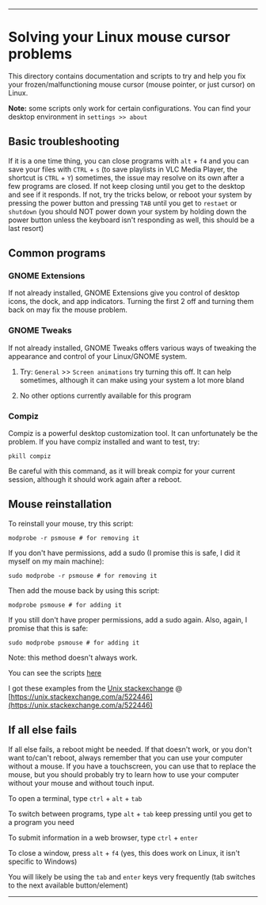 
***

# Solving your Linux mouse cursor problems

This directory contains documentation and scripts to try and help you fix your frozen/malfunctioning mouse cursor (mouse pointer, or just cursor) on Linux.

**Note:** some scripts only work for certain configurations. You can find your desktop environment in `settings >> about`

## Basic troubleshooting

If it is a one time thing, you can close programs with `alt` + `f4` and you can save your files with `CTRL` + `s` (to save playlists in VLC Media Player, the shortcut is `CTRL` + `Y`) sometimes, the issue may resolve on its own after a few programs are closed. If not keep closing until you get to the desktop and see if it responds. If not, try the tricks below, or reboot your system by pressing the power button and pressing `TAB` until you get to `restaet` or `shutdown` (you should NOT power down your system by holding down the power button unless the keyboard isn't responding as well, this should be a last resort)

## Common programs

### GNOME Extensions

If not already installed, GNOME Extensions give you control of desktop icons, the dock, and app indicators. Turning the first 2 off and turning them back on may fix the mouse problem.

### GNOME Tweaks

If not already installed, GNOME Tweaks offers various ways of tweaking the appearance and control of your Linux/GNOME system. 

1. Try: `General` >> `Screen animations` try turning this off. It can help sometimes, although it can make using your system a lot more bland

2. No other options currently available for this program

### Compiz

Compiz is a powerful desktop customization tool. It can unfortunately be the problem. If you have compiz installed and want to test, try:

```shell
pkill compiz
```

Be careful with this command, as it will break compiz for your current session, although it should work again after a reboot.

## Mouse reinstallation

To reinstall your mouse, try this script:

```shell
modprobe -r psmouse # for removing it
```

If you don't have permissions, add a sudo (I promise this is safe, I did it myself on my main machine):

```shell
sudo modprobe -r psmouse # for removing it
```

Then add the mouse back by using this script:

```shell
modprobe psmouse # for adding it
```

If you still don't have proper permissions, add a sudo again. Also, again, I promise that this is safe:

```shell
sudo modprobe psmouse # for adding it
```

Note: this method doesn't always work.

You can see the scripts [here](/Linux/GNOME/)

I got these examples from the [Unix stackexchange](https://unix.stackexchange.com/questions/199631/cursor-freezes-keystrokes-to-release) @ [https://unix.stackexchange.com/a/522446](https://unix.stackexchange.com/a/522446)

## If all else fails

If all else fails, a reboot might be needed. If that doesn't work, or you don't want to/can't reboot, always remember that you can use your computer without a mouse. If you have a touchscreen, you can use that to replace the mouse, but you should probably try to learn how to use your computer without your mouse and without touch input.

To open a terminal, type `ctrl` + `alt` + `tab`

To switch between programs, type `alt` + `tab` keep pressing until you get to a program you need

To submit information in a web browser, type `ctrl` + `enter`

To close a window, press `alt` + `f4` (yes, this does work on Linux, it isn't specific to Windows)

You will likely be using the `tab` and `enter` keys very frequently (tab switches to the next available button/element)

***

